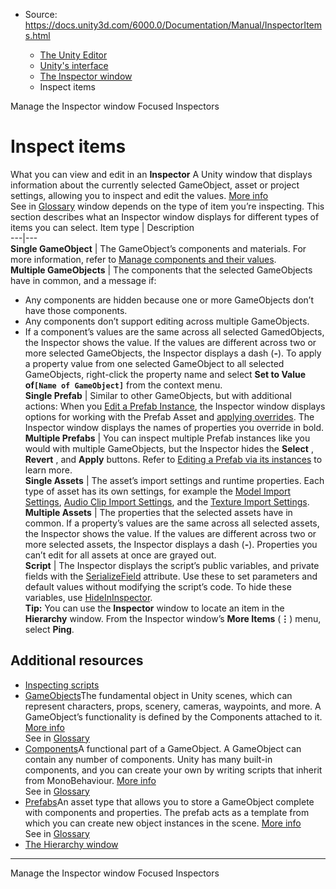 * Source: https://docs.unity3d.com/6000.0/Documentation/Manual/InspectorItems.html

  * [The Unity Editor](https://docs.unity3d.com/6000.0/Documentation/Manual/unity-editor.html)
  * [Unity's interface](https://docs.unity3d.com/6000.0/Documentation/Manual/UsingTheEditor.html)
  * [The Inspector window](https://docs.unity3d.com/6000.0/Documentation/Manual/UsingTheInspector.html)
  * Inspect items


[](https://docs.unity3d.com/6000.0/Documentation/Manual/InspectorOptions.html)
Manage the Inspector window
[](https://docs.unity3d.com/6000.0/Documentation/Manual/InspectorFocused.html)
Focused Inspectors
# Inspect items
What you can view and edit in an **Inspector** A Unity window that displays information about the currently selected GameObject, asset or project settings, allowing you to inspect and edit the values. [More info](https://docs.unity3d.com/6000.0/Documentation/Manual/UsingTheInspector.html)  
See in [Glossary](https://docs.unity3d.com/6000.0/Documentation/Manual/Glossary.html#Inspector) window depends on the type of item you’re inspecting. This section describes what an Inspector window displays for different types of items you can select.
Item type | Description  
---|---  
**Single GameObject** | The GameObject’s components and materials. For more information, refer to [Manage components and their values](https://docs.unity3d.com/6000.0/Documentation/Manual/InspectorManageComponents.html).  
**Multiple GameObjects** | The components that the selected GameObjects have in common, and a message if:   
- Any components are hidden because one or more GameObjects don’t have those components.   
- Any components don’t support editing across multiple GameObjects.   
- If a component’s values are the same across all selected GamedObjects, the Inspector shows the value. If the values are different across two or more selected GameObjects, the Inspector displays a dash (**-**). To apply a property value from one selected GameObject to all selected GameObjects, right-click the property name and select **Set to Value of`[Name of GameObject]`** from the context menu.  
**Single Prefab** | Similar to other GameObjects, but with additional actions: When you [Edit a Prefab Instance](https://docs.unity3d.com/6000.0/Documentation/Manual/EditingPrefabViaInstance.html), the Inspector window displays options for working with the Prefab Asset and [applying overrides](https://docs.unity3d.com/6000.0/Documentation/Manual/PrefabOverridesMultiLevel.html). The Inspector window displays the names of properties you override in bold.  
**Multiple Prefabs** | You can inspect multiple Prefab instances like you would with multiple GameObjects, but the Inspector hides the **Select** , **Revert** , and **Apply** buttons. Refer to [Editing a Prefab via its instances](https://docs.unity3d.com/6000.0/Documentation/Manual/EditingPrefabViaInstance.html) to learn more.  
**Single Assets** | The asset’s import settings and runtime properties. Each type of asset has its own settings, for example the [Model Import Settings](https://docs.unity3d.com/6000.0/Documentation/Manual/class-FBXImporter.html), [Audio Clip Import Settings](https://docs.unity3d.com/6000.0/Documentation/Manual/class-AudioClip.html), and the [Texture Import Settings](https://docs.unity3d.com/6000.0/Documentation/Manual/class-TextureImporter.html).  
**Multiple Assets** | The properties that the selected assets have in common. If a property’s values are the same across all selected assets, the Inspector shows the value. If the values are different across two or more selected assets, the Inspector displays a dash (**-**). Properties you can’t edit for all assets at once are grayed out.  
**Script** | The Inspector displays the script’s public variables, and private fields with the [SerializeField](https://docs.unity3d.com/6000.0/Documentation/ScriptReference/SerializeField.html) attribute. Use these to set parameters and default values without modifying the script’s code. To hide these variables, use [HideInInspector](https://docs.unity3d.com/6000.0/Documentation/ScriptReference/HideInInspector.html).  
**Tip:** You can use the **Inspector** window to locate an item in the **Hierarchy** window. From the Inspector window’s **More Items** (**⋮**) menu, select **Ping**. 
## Additional resources
  * [Inspecting scripts](https://docs.unity3d.com/6000.0/Documentation/Manual/inspecting-scripts.html)
  * [GameObjects](https://docs.unity3d.com/6000.0/Documentation/Manual/working-with-gameobjects.html)The fundamental object in Unity scenes, which can represent characters, props, scenery, cameras, waypoints, and more. A GameObject’s functionality is defined by the Components attached to it. [More info](https://docs.unity3d.com/6000.0/Documentation/Manual/class-GameObject.html)  
See in [Glossary](https://docs.unity3d.com/6000.0/Documentation/Manual/Glossary.html#GameObject)
  * [Components](https://docs.unity3d.com/6000.0/Documentation/Manual/unity-components.html)A functional part of a GameObject. A GameObject can contain any number of components. Unity has many built-in components, and you can create your own by writing scripts that inherit from MonoBehaviour. [More info](https://docs.unity3d.com/6000.0/Documentation/Manual/UsingComponents.html)  
See in [Glossary](https://docs.unity3d.com/6000.0/Documentation/Manual/Glossary.html#component)
  * [Prefabs](https://docs.unity3d.com/6000.0/Documentation/Manual/Prefabs.html)An asset type that allows you to store a GameObject complete with components and properties. The prefab acts as a template from which you can create new object instances in the scene. [More info](https://docs.unity3d.com/6000.0/Documentation/Manual/Prefabs.html)  
See in [Glossary](https://docs.unity3d.com/6000.0/Documentation/Manual/Glossary.html#Prefab)
  * [The Hierarchy window](https://docs.unity3d.com/6000.0/Documentation/Manual/Hierarchy.html)


* * *
[](https://docs.unity3d.com/6000.0/Documentation/Manual/InspectorOptions.html)
Manage the Inspector window
[](https://docs.unity3d.com/6000.0/Documentation/Manual/InspectorFocused.html)
Focused Inspectors
